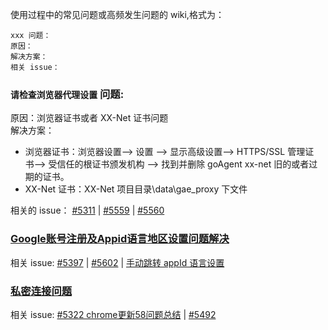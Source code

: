 使用过程中的常见问题或高频发生问题的 wiki,格式为：

```
xxx 问题：
原因：
解决方案：
相关 issue：
```

### `请检查浏览器代理设置` 问题:  
原因：浏览器证书或者 XX-Net 证书问题  
解决方案：  
   - 浏览器证书：浏览器设置--> 设置 --> 显示高级设置--> HTTPS/SSL 管理证书--> 受信任的根证书颁发机构 --> 找到并删除 goAgent xx-net 旧的或者过期的证书。
   - XX-Net 证书：XX-Net 项目目录\data\gae_proxy 下文件  

相关的 issue： [#5311](https://github.com/XX-net/XX-Net/issues/5311) | [#5559](https://github.com/XX-net/XX-Net/issues/5559) | [#5560](https://github.com/XX-net/XX-Net/issues/5560 )


### [Google账号注册及Appid语言地区设置问题解决](https://github.com/XX-net/XX-Net/issues/5602)  
相关 issue: [#5397](https://github.com/XX-net/XX-Net/issues/5397) | [#5602](https://github.com/XX-net/XX-Net/issues/5602) | [手动跳转 appId 语言设置](https://console.cloud.google.com/appengine/start)
### [私密连接问题](https://github.com/XX-net/XX-Net/issues/5322)  
相关 issue: [#5322 chrome更新58问题总结](https://github.com/XX-net/XX-Net/issues/5322) | [#5492](https://github.com/XX-net/XX-Net/issues/5492)

   


